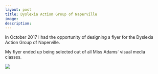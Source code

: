```yaml
---
layout: post
title: Dyslexia Action Group of Naperville
image: 
description:
---
```


In October 2017 I had the opportunity of designing a flyer for the Dyslexia Action Group of Naperville. 
<!-- split -->
My flyer ended up being selected out of all Miss Adams' visual media classes.

<img class="img-responsive" style="max-width:300px" src= "{{ site.baseurl }}/img/blog/dagflyer.jpg"/>


